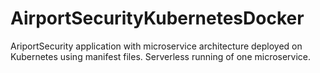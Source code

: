 # AirportSecurityKubernetesDocker
AriportSecurity application with microservice architecture deployed on Kubernetes using manifest files. Serverless running of one microservice.
